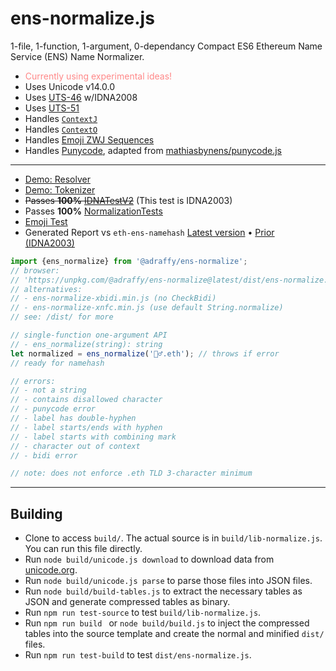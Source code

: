 # ens-normalize.js
1-file, 1-function, 1-argument, 0-dependancy Compact ES6 Ethereum Name Service (ENS) Name Normalizer.

* <span style="color:#f88">Currently using experimental ideas!</span>
* Uses Unicode v14.0.0
* Uses [UTS-46](https://unicode.org/reports/tr46/) w/IDNA2008
* Uses [UTS-51](https://unicode.org/reports/tr51/)
* Handles [`ContextJ`](https://datatracker.ietf.org/doc/html/rfc5892#appendix-A.1)
* Handles [`ContextO`](https://datatracker.ietf.org/doc/html/rfc5892#appendix-A.3)
* Handles [Emoji ZWJ Sequences](https://unicode.org/emoji/charts/emoji-zwj-sequences.html)
* Handles [Punycode](https://datatracker.ietf.org/doc/html/rfc3492), adapted from [mathiasbynens/punycode.js](https://github.com/mathiasbynens/punycode.js)
---

* [Demo: Resolver](https://adraffy.github.io/ens-normalize.js/test/resolver.html) 
* [Demo: Tokenizer](https://adraffy.github.io/ens-normalize.js/test/tokenizer.html)
* ~~Passes **100%** [IDNATestV2](https://adraffy.github.io/ens-normalize.js/test/report-idna.html)~~ (This test is IDNA2003)
* Passes **100%** [NormalizationTests](https://adraffy.github.io/ens-normalize.js/test/report-nf.html)
* [Emoji Test](https://adraffy.github.io/ens-normalize.js/test/report-emoji.html)
* Generated Report vs `eth-ens-namehash` [Latest version](https://adraffy.github.io/ens-normalize.js/test/output/ens2.html) • [Prior (IDNA2003)](https://adraffy.github.io/ens-normalize.js/test/output/ens.html)

```Javascript
import {ens_normalize} from '@adraffy/ens-normalize';
// browser: 
// 'https://unpkg.com/@adraffy/ens-normalize@latest/dist/ens-normalize.min.js'
// alternatives:
// - ens-normalize-xbidi.min.js (no CheckBidi)
// - ens-normalize-xnfc.min.js (use default String.normalize)
// see: /dist/ for more

// single-function one-argument API
// - ens_normalize(string): string
let normalized = ens_normalize('🚴‍♂️.eth'); // throws if error
// ready for namehash

// errors:
// - not a string
// - contains disallowed character
// - punycode error
// - label has double-hyphen
// - label starts/ends with hyphen
// - label starts with combining mark
// - character out of context
// - bidi error

// note: does not enforce .eth TLD 3-character minimum
```
---

## Building

* Clone to access `build/`.  The actual source is in `build/lib-normalize.js`.  You can run this file directly.
* Run `node build/unicode.js download` to download data from [unicode.org](https://www.unicode.org/Public/).
* Run `node build/unicode.js parse` to parse those files into JSON files.
* Run `node build/build-tables.js` to extract the necessary tables as JSON and generate compressed tables as binary.
* Run `npm run test-source` to test `build/lib-normalize.js`.
* Run `npm run build ` or `node build/build.js` to inject the compressed tables into the source template and create the normal and minified `dist/` files.
* Run `npm run test-build` to test `dist/ens-normalize.js`.